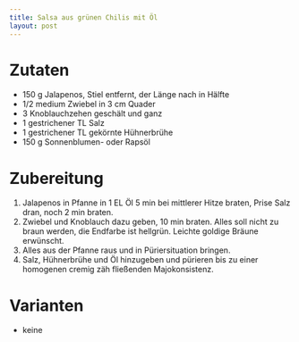 ```yaml
---
title: Salsa aus grünen Chilis mit Öl
layout: post
---
```


# Zutaten

- 150 g Jalapenos, Stiel entfernt, der Länge nach in Hälfte
- 1/2 medium Zwiebel in 3 cm Quader
- 3 Knoblauchzehen geschält und ganz
- 1 gestrichener TL Salz
- 1 gestrichener TL gekörnte Hühnerbrühe
- 150 g Sonnenblumen- oder Rapsöl

# Zubereitung

1. Jalapenos in Pfanne in 1 EL Öl 5 min bei mittlerer Hitze braten, Prise Salz dran, noch 2 min braten.
2. Zwiebel und Knoblauch dazu geben, 10 min braten.
Alles soll nicht zu braun werden, die Endfarbe ist hellgrün. Leichte goldige Bräune erwünscht.
3. Alles aus der Pfanne raus und in Püriersituation bringen.
4. Salz, Hühnerbrühe und Öl hinzugeben und pürieren bis zu einer homogenen cremig zäh fließenden Majokonsistenz.


# Varianten

- keine
